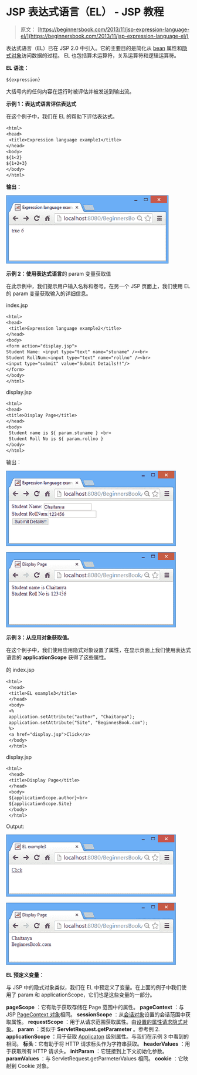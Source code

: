 # JSP 表达式语言（EL） - JSP 教程

> 原文： [https://beginnersbook.com/2013/11/jsp-expression-language-el/](https://beginnersbook.com/2013/11/jsp-expression-language-el/)

表达式语言（EL）已在 JSP 2.0 中引入。它的主要目的是简化从 [bean](https://beginnersbook.com/2013/11/jsp-usebean-setproperty-getproperty-action-tags/) 属性和[隐式对象](https://beginnersbook.com/2013/11/jsp-implicit-objects/ "Implicit objects")访问数据的过程。 EL 也包括算术运算符，关系运算符和逻辑运算符。

**EL 语法：**

```
${expression}
```

大括号内的任何内容在运行时被评估并被发送到输出流。

**示例 1：表达式语言评估表达式**

在这个例子中，我们在 EL 的帮助下评估表达式。

```
<html> 
<head>
 <title>Expression language example1</title>
</head>
<body> 
${1<2}
${1+2+3}
</body> 
</html>
```

**输出：**

![EL-example1](img/9c9ccd5a38aff4425433926d29b4970c.jpg)

**示例 2：使用表达式语言**的 param 变量获取值

在此示例中，我们提示用户输入名称和卷号。在另一个 JSP 页面上，我们使用 EL 的 param 变量获取输入的详细信息。

index.jsp

```
<html> 
<head>
 <title>Expression language example2</title>
</head>
<body> 
<form action="display.jsp"> 
Student Name: <input type="text" name="stuname" /><br>
Student RollNum:<input type="text" name="rollno" /><br>
<input type="submit" value="Submit Details!!"/> 
</form> 
</body> 
</html>
```

display.jsp

```
<html>
<head>
<title>Display Page</title>
</head>
<body>
 Student name is ${ param.stuname } <br>
 Student Roll No is ${ param.rollno }
</body>
</html>
```

输出：

![EL-example2](img/a8a76a273da3e76e646bec2f1e5b5800.jpg)

![Expression-lang-example2](img/1cd2ab3cd1a8b84c3cc207b5d767772d.jpg)

**示例 3：从应用对象获取值。**

在这个例子中，我们使用应用隐式对象设置了属性，在显示页面上我们使用表达式语言的 **applicationScope** 获得了这些属性。

的 index.jsp

```
<html>
 <head>
 <title>EL example3</title>
 </head>
 <body>
 <%
 application.setAttribute("author", "Chaitanya");
 application.setAttribute("Site", "BeginnesBook.com");
 %>
 <a href="display.jsp">Click</a>
 </body>
 </html>
```

display.jsp

```
<html>
 <head>
 <title>Display Page</title>
 </head>
 <body>
 ${applicationScope.author}<br>
 ${applicationScope.Site}
 </body>
 </html>
```

Output:

![Expression-lang-example3](img/623e07a80b3eede04471dbcf846dadb8.jpg)

![EL-example3](img/24aecd33192f868d4ea1e42c36d15b7f.jpg)

**EL 预定义变量：**

与 JSP 中的隐式对象类似，我们在 EL 中预定义了变量。在上面的例子中我们使用了 param 和 applicationScope，它们也是这些变量的一部分。

**pageScope** ：它有助于获取存储在 Page 范围中的属性。
**pageContext** ：与 JSP [PageContext 对象](https://beginnersbook.com/2013/11/jsp-implicit-object-pagecontext-with-examples/)相同。
**sessionScope** ：从[会话对象](https://beginnersbook.com/2013/11/jsp-implicit-object-session-with-examples/)设置的会话范围中获取属性。
**requestScope** ：用于从请求范围获取属性。由[设置的属性请求隐式对象](https://beginnersbook.com/2013/11/jsp-implicit-object-request-with-examples/)。
**param** ：类似于 **ServletRequest.getParameter** 。参考例 2\.
**applicationScope** ：用于获取 [Applicaton](https://beginnersbook.com/2013/11/jsp-implicit-object-application-with-examples/) 级别属性。与我们在示例 3 中看到的相同。
**标头**：它有助于将 HTTP 请求标头作为字符串获取。
**headerValues** ：用于获取所有 HTTP 请求头。
**initParam** ：它链接到上下文初始化参数。
**paramValues** ：与 ServletRequest.getParmeterValues 相同。
**cookie** ：它映射到 Cookie 对象。